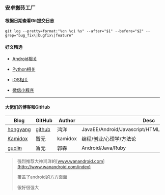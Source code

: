 ### 安卓搬砖工厂

#### 根据日期查看Git提交日志
```
git log --pretty=format:"%cn %ci %s" --after="$1" --before="$2" --grep="bug_fix\|bugfix\|feature"
```

#### 好文精选

* [Android相关][1]

* [Python相关][2]

* [iOS相关][3]

* [微信小程序][4]


[1]:android/_Android相关.md

[2]:python/python相关.md

[3]:iOS/iOS相关.md

[4]:https://mp.weixin.qq.com/debug/wxadoc/dev/index.html?t=201822



***
#### 大佬们的博客和GitHub



|  Blog  |  GitHub   |  Author  | Desc |
|--------|--------|-------|-----------|
| [hongyang](http://blog.csdn.net/lmj623565791) | [github](https://github.com/hongyangAndroid) |  鸿洋 |JavaEE/Android/Javascript/HTML5/MySQL/Hadoop/Linux
|[Kamidox](http://blog.kamidox.com/category/android.html)|暂无| kamidox|编程/创业/心理学/方法论|
|[guolin](http://blog.csdn.net/guolin_blog)|暂无|郭霖|Android/Java/Ruby|



> 强烈推荐大神鸿洋的[www.wanandroid.com](http://www.wanandroid.com/index)
> 
> 覆盖了android的方方面面
> 
> 很好很强大